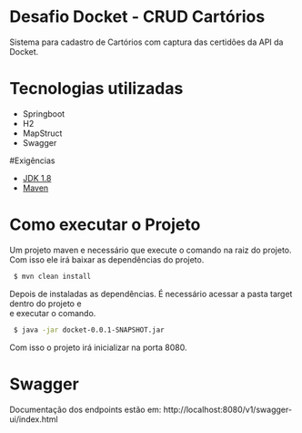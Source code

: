 # Desafio Docket - CRUD Cartórios
Sistema para cadastro de Cartórios com captura das certidões da API da Docket.

# Tecnologias utilizadas
- Springboot
- H2
- MapStruct
- Swagger

#Exigências
 - [JDK 1.8](http://www.oracle.com/technetwork/java/javase/downloads/jdk8-downloads-2133151.html)
 - [Maven](https://maven.apache.org)

# Como executar o Projeto
Um projeto maven e necessário que execute o comando na raiz do projeto. 
Com isso ele irá baixar as dependências do projeto.
 
```sh
 $ mvn clean install
```
Depois de instaladas as dependências. É necessário acessar a pasta target dentro do projeto e  
e executar o comando.

```sh
 $ java -jar docket-0.0.1-SNAPSHOT.jar
```
Com isso o projeto irá inicializar na porta 8080.

# Swagger
Documentação dos endpoints estão em:
http://localhost:8080/v1/swagger-ui/index.html
